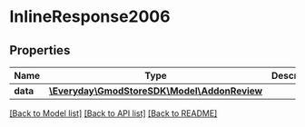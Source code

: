 # InlineResponse2006

## Properties
Name | Type | Description | Notes
------------ | ------------- | ------------- | -------------
**data** | [**\Everyday\GmodStoreSDK\Model\AddonReview**](AddonReview.md) |  | [optional] 

[[Back to Model list]](../../README.md#documentation-for-models) [[Back to API list]](../../README.md#documentation-for-api-endpoints) [[Back to README]](../../README.md)

